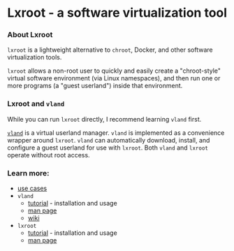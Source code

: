 # Lxroot - a software virtualization tool

### About Lxroot

`lxroot` is a lightweight alternative to `chroot`, Docker, and other software virtualization tools.

`lxroot` allows a non-root user to quickly and easily create a "chroot-style" virtual software environment (via Linux namespaces), and then run one or more programs (a "guest userland") inside that environment.

### Lxroot and `vland`

While you can run `lxroot` directly, I recommend learning `vland` first.

[`vland`](https://github.com/parke/vland) is a virtual userland manager.  `vland` is implemented as a convenience wrapper around `lxroot`.  `vland` can automatically download, install, and configure a guest userland for use with `lxroot`.  Both `vland` and `lxroot` operate without root access.

### Learn more:

*  [use cases](https://github.com/parke/lxroot/wiki/use_cases)
*  `vland`
   *  [tutorial](https://github.com/parke/vland/wiki/tutorial) - installation and usage
   *  [man page](https://github.com/parke/vland/wiki/man_page)
   *  [wiki](https://github.com/parke/lxroot/wiki)
* `lxroot`
   *  [tutorial](https://github.com/parke/lxroot/wiki/tutorial) - installation and usage
   *  [man page](https://github.com/parke/lxroot/wiki/man_page)
